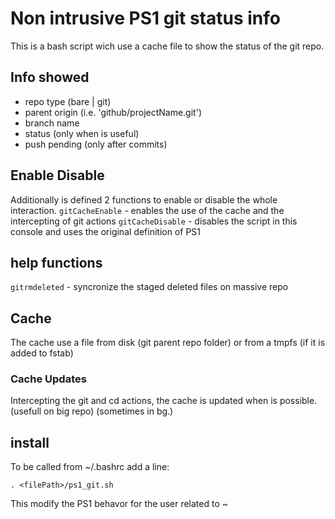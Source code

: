 # Non intrusive PS1 git status info 
  This is a bash script wich use a cache file to show the status of the git repo.

## Info showed
* repo type (bare | git)
* parent origin (i.e. 'github/projectName.git')
* branch name
* status	(only when is useful)
* push pending  (only after commits)


## Enable Disable
  Additionally is defined 2 functions to enable or disable the whole interaction.
  ```gitCacheEnable```   - enables the use of the cache and the intercepting of git actions
  ```gitCacheDisable```  - disables the script in this console and uses the original definition of PS1

## help functions
  ```gitrmdeleted```   - syncronize the staged deleted files on massive repo
  

## Cache
 The cache use a file from disk (git parent repo folder) or from a tmpfs (if it is added to fstab)

### Cache Updates
  Intercepting the git and cd actions, the cache is updated when is possible. (usefull on big repo)
  (sometimes in bg.)


## install
  To be called from ~/.bashrc add a line:

 ```. <filePath>/ps1_git.sh```
 
  This modify the PS1 behavor for the user related to ~
 
